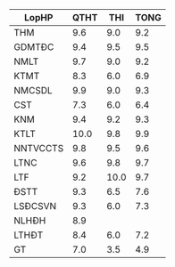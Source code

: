 |LopHP   |QTHT|THI |TONG|
|--------|----|----|----|
|THM     |9.6 |9.0 |9.2 |
|GDMTĐC  |9.4 |9.5 |9.5 |
|NMLT    |9.7 |9.0 |9.2 |
|KTMT    |8.3 |6.0 |6.9 |
|NMCSDL  |9.9 |9.0 |9.3 |
|CST     |7.3 |6.0 |6.4 |
|KNM     |9.4 |9.2 |9.3 |
|KTLT    |10.0|9.8 |9.9 |
|NNTVCCTS|9.8 |9.5 |9.6 |
|LTNC    |9.6 |9.8 |9.7 |
|LTF     |9.2 |10.0|9.7 |
|ĐSTT    |9.3 |6.5 |7.6 |
|LSĐCSVN |9.3 |6.0 |7.3 |
|NLHĐH   |8.9 |    |    |
|LTHĐT   |8.4 |6.0 |7.2 |
|GT      |7.0 |3.5 |4.9 |
